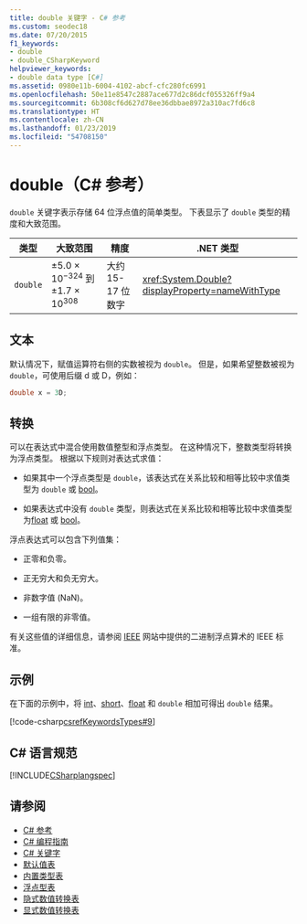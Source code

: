 ```yaml
---
title: double 关键字 - C# 参考
ms.custom: seodec18
ms.date: 07/20/2015
f1_keywords:
- double
- double_CSharpKeyword
helpviewer_keywords:
- double data type [C#]
ms.assetid: 0980e11b-6004-4102-abcf-cfc280fc6991
ms.openlocfilehash: 50e11e8547c2887ace677d2c86dcf055326ff9a4
ms.sourcegitcommit: 6b308cf6d627d78ee36dbbae8972a310ac7fd6c8
ms.translationtype: HT
ms.contentlocale: zh-CN
ms.lasthandoff: 01/23/2019
ms.locfileid: "54708150"
---
```

# <a name="double-c-reference"></a>double（C# 参考）

`double` 关键字表示存储 64 位浮点值的简单类型。 下表显示了 `double` 类型的精度和大致范围。

|类型|大致范围|精度|.NET 类型|
|----------|-----------------------|---------------|-------------------------|
|`double`|±5.0 × 10<sup>−324</sup> 到 ±1.7 × 10<sup>308</sup>|大约 15-17 位数字|<xref:System.Double?displayProperty=nameWithType>|

## <a name="literals"></a>文本

默认情况下，赋值运算符右侧的实数被视为 `double`。 但是，如果希望整数被视为 `double`，可使用后缀 d 或 D，例如：

```csharp
double x = 3D;
```

## <a name="conversions"></a>转换

可以在表达式中混合使用数值整型和浮点类型。 在这种情况下，整数类型将转换为浮点类型。 根据以下规则对表达式求值：

- 如果其中一个浮点类型是 `double`，该表达式在关系比较和相等比较中求值类型为 `double` 或 [bool](../../../csharp/language-reference/keywords/bool.md)。

- 如果表达式中没有 `double` 类型，则表达式在关系比较和相等比较中求值类型为[float](../../../csharp/language-reference/keywords/float.md) 或 [bool](../../../csharp/language-reference/keywords/bool.md)。

 浮点表达式可以包含下列值集：

- 正零和负零。

- 正无穷大和负无穷大。

- 非数字值 (NaN)。

- 一组有限的非零值。

有关这些值的详细信息，请参阅 [IEEE](https://www.ieee.org) 网站中提供的二进制浮点算术的 IEEE 标准。

## <a name="example"></a>示例

在下面的示例中，将 [int](../../../csharp/language-reference/keywords/int.md)、[short](../../../csharp/language-reference/keywords/short.md)、[float](../../../csharp/language-reference/keywords/float.md) 和 `double` 相加可得出 `double` 结果。

[!code-csharp[csrefKeywordsTypes#9](~/samples/snippets/csharp/VS_Snippets_VBCSharp/csrefKeywordsTypes/CS/keywordsTypes.cs#9)]

## <a name="c-language-specification"></a>C# 语言规范

[!INCLUDE[CSharplangspec](~/includes/csharplangspec-md.md)]

## <a name="see-also"></a>请参阅

- [C# 参考](../../../csharp/language-reference/index.md)
- [C# 编程指南](../../../csharp/programming-guide/index.md)
- [C# 关键字](../../../csharp/language-reference/keywords/index.md)
- [默认值表](../../../csharp/language-reference/keywords/default-values-table.md)
- [内置类型表](../../../csharp/language-reference/keywords/built-in-types-table.md)
- [浮点型表](../../../csharp/language-reference/keywords/floating-point-types-table.md)
- [隐式数值转换表](../../../csharp/language-reference/keywords/implicit-numeric-conversions-table.md)
- [显式数值转换表](../../../csharp/language-reference/keywords/explicit-numeric-conversions-table.md)

